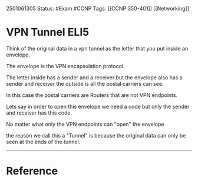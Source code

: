 2501061305
	Status: #Exam #CCNP
		Tags: [[CCNP 350-401]] [[Networking]]

# VPN Tunnel ELI5

Think of the original data in a vpn tunnel as the letter that you put inside an envelope.

The envelope is the VPN encapsulation protocol.

The letter inside has a sender and a receiver but the envelope also has a sender and receiver the outside is all the postal carriers can see. 

In this case the postal carriers are Routers that are not VPN endpoints.

Lets say in order to open this envelope we need a code but only the sender and receiver has this code. 

No matter what only the VPN endpoints can "open" the envelope 

the reason we call this a "Tunnel" is because the original data can only be seen at the ends of the tunnel.  




---
# Reference